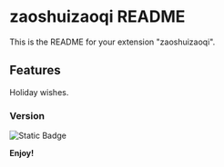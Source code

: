 # zaoshuizaoqi README

This is the README for your extension "zaoshuizaoqi". 

## Features

Holiday wishes.

### Version
![Static Badge](https://img.shields.io/badge/sayHi-0.0.1-blue?labelColor=orange)

**Enjoy!**